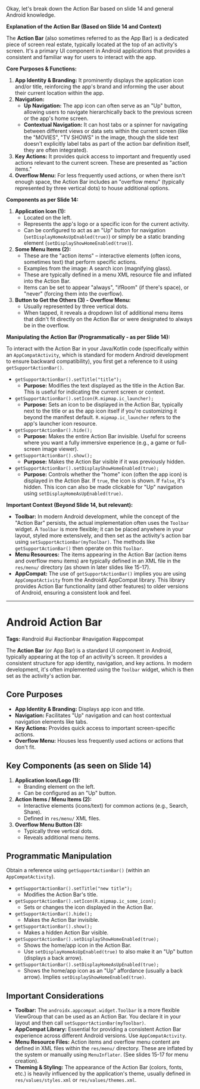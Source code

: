 Okay, let's break down the Action Bar based on slide 14 and general Android knowledge.

**Explanation of the Action Bar (Based on Slide 14 and Context)**

The **Action Bar** (also sometimes referred to as the App Bar) is a dedicated piece of screen real estate, typically located at the top of an activity's screen. It's a primary UI component in Android applications that provides a consistent and familiar way for users to interact with the app.

**Core Purposes & Functions:**

1.  **App Identity & Branding:** It prominently displays the application icon and/or title, reinforcing the app's brand and informing the user about their current location within the app.
2.  **Navigation:**
    *   **Up Navigation:** The app icon can often serve as an "Up" button, allowing users to navigate hierarchically back to the previous screen or the app's home screen.
    *   **Contextual Navigation:** It can host tabs or a spinner for navigating between different views or data sets within the current screen (like the "MOVIES", "TV SHOWS" in the image, though the slide text doesn't explicitly label tabs as part of the action bar definition itself, they are often integrated).
3.  **Key Actions:** It provides quick access to important and frequently used actions relevant to the current screen. These are presented as "action items."
4.  **Overflow Menu:** For less frequently used actions, or when there isn't enough space, the Action Bar includes an "overflow menu" (typically represented by three vertical dots) to house additional options.

**Components as per Slide 14:**

1.  **Application Icon (1):**
    *   Located on the left.
    *   Represents the app's logo or a specific icon for the current activity.
    *   Can be configured to act as an "Up" button for navigation (`setDisplayHomeAsUpEnabled(true)`) or simply be a static branding element (`setDisplayShowHomeEnabled(true)`).
2.  **Some Menu Items (2):**
    *   These are the "action items" – interactive elements (often icons, sometimes text) that perform specific actions.
    *   Examples from the image: A search icon (magnifying glass).
    *   These are typically defined in a menu XML resource file and inflated into the Action Bar.
    *   Items can be set to appear "always", "ifRoom" (if there's space), or "never" (forcing them into the overflow).
3.  **Button to Get the Others (3) - Overflow Menu:**
    *   Usually represented by three vertical dots.
    *   When tapped, it reveals a dropdown list of additional menu items that didn't fit directly on the Action Bar or were designated to always be in the overflow.

**Manipulating the Action Bar (Programmatically - as per Slide 14):**

To interact with the Action Bar in your Java/Kotlin code (specifically within an `AppCompatActivity`, which is standard for modern Android development to ensure backward compatibility), you first get a reference to it using `getSupportActionBar()`.

*   `getSupportActionBar().setTitle("title");`
    *   **Purpose:** Modifies the text displayed as the title in the Action Bar. This is useful for indicating the current screen or context.
*   `getSupportActionBar().setIcon(R.mipmap.ic_launcher);`
    *   **Purpose:** Sets an icon to be displayed in the Action Bar, typically next to the title or as the app icon itself if you're customizing it beyond the manifest default. `R.mipmap.ic_launcher` refers to the app's launcher icon resource.
*   `getSupportActionBar().hide();`
    *   **Purpose:** Makes the entire Action Bar invisible. Useful for screens where you want a fully immersive experience (e.g., a game or full-screen image viewer).
*   `getSupportActionBar().show();`
    *   **Purpose:** Makes the Action Bar visible if it was previously hidden.
*   `getSupportActionBar().setDisplayShowHomeEnabled(true);`
    *   **Purpose:** Controls whether the "home" icon (often the app icon) is displayed in the Action Bar. If `true`, the icon is shown. If `false`, it's hidden. This icon can also be made clickable for "Up" navigation using `setDisplayHomeAsUpEnabled(true)`.

**Important Context (Beyond Slide 14, but relevant):**

*   **Toolbar:** In modern Android development, while the concept of the "Action Bar" persists, the actual implementation often uses the `Toolbar` widget. A `Toolbar` is more flexible; it can be placed anywhere in your layout, styled more extensively, and then set as the activity's action bar using `setSupportActionBar(myToolbar)`. The methods like `getSupportActionBar()` then operate on this `Toolbar`.
*   **Menu Resources:** The items appearing in the Action Bar (action items and overflow menu items) are typically defined in an XML file in the `res/menu/` directory (as shown in later slides like 15-17).
*   **AppCompat:** The use of `getSupportActionBar()` implies you are using `AppCompatActivity` from the AndroidX AppCompat library. This library provides Action Bar functionality (and other features) to older versions of Android, ensuring a consistent look and feel.

---


# Android Action Bar

**Tags:** #android #ui #actionbar #navigation #appcompat

The **Action Bar** (or App Bar) is a standard UI component in Android, typically appearing at the top of an activity's screen. It provides a consistent structure for app identity, navigation, and key actions. In modern development, it's often implemented using the `Toolbar` widget, which is then set as the activity's action bar.

## Core Purposes

*   **App Identity & Branding:** Displays app icon and title.
*   **Navigation:** Facilitates "Up" navigation and can host contextual navigation elements like tabs.
*   **Key Actions:** Provides quick access to important screen-specific actions.
*   **Overflow Menu:** Houses less frequently used actions or actions that don't fit.

## Key Components (as seen on Slide 14)

1.  **Application Icon/Logo (1):**
    *   Branding element on the left.
    *   Can be configured as an "Up" button.
2.  **Action Items / Menu Items (2):**
    *   Interactive elements (icons/text) for common actions (e.g., Search, Share).
    *   Defined in `res/menu/` XML files.
3.  **Overflow Menu Button (3):**
    *   Typically three vertical dots.
    *   Reveals additional menu items.

## Programmatic Manipulation

Obtain a reference using `getSupportActionBar()` (within an `AppCompatActivity`).

*   `getSupportActionBar().setTitle("new title");`
    *   Modifies the Action Bar's title.
*   `getSupportActionBar().setIcon(R.mipmap.ic_some_icon);`
    *   Sets or changes the icon displayed in the Action Bar.
*   `getSupportActionBar().hide();`
    *   Makes the Action Bar invisible.
*   `getSupportActionBar().show();`
    *   Makes a hidden Action Bar visible.
*   `getSupportActionBar().setDisplayShowHomeEnabled(true);`
    *   Shows the home/app icon in the Action Bar.
    *   Use `setDisplayHomeAsUpEnabled(true)` to also make it an "Up" button (displays a back arrow).
*   `getSupportActionBar().setDisplayHomeAsUpEnabled(true);`
    *   Shows the home/app icon as an "Up" affordance (usually a back arrow). Implies `setDisplayShowHomeEnabled(true)`.

## Important Considerations

*   **Toolbar:** The `androidx.appcompat.widget.Toolbar` is a more flexible ViewGroup that can be used as an Action Bar. You declare it in your layout and then call `setSupportActionBar(myToolbar)`.
*   **AppCompat Library:** Essential for providing a consistent Action Bar experience across different Android versions. Use `AppCompatActivity`.
*   **Menu Resource Files:** Action items and overflow menu content are defined in XML files within the `res/menu/` directory. These are inflated by the system or manually using `MenuInflater`. (See slides 15-17 for menu creation).
*   **Theming & Styling:** The appearance of the Action Bar (colors, fonts, etc.) is heavily influenced by the application's theme, usually defined in `res/values/styles.xml` or `res/values/themes.xml`.

